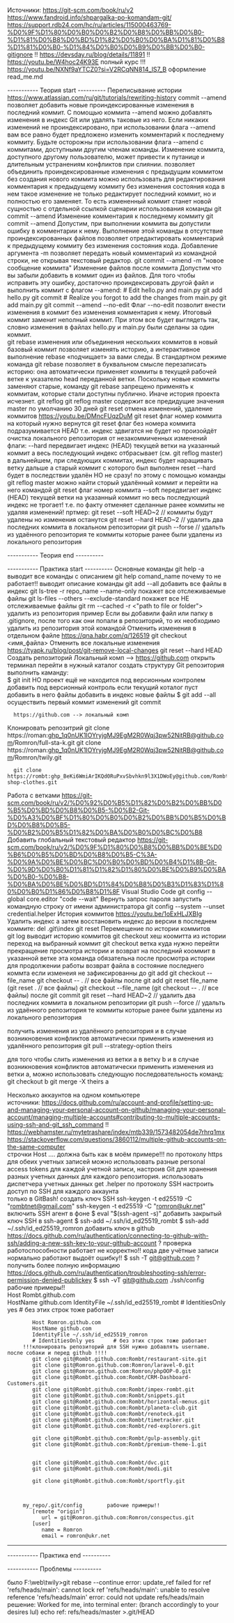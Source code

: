 Источники:
   https://git-scm.com/book/ru/v2
   https://www.fandroid.info/shpargalka-po-komandam-git/
   https://support.rdb24.com/hc/ru/articles/115000463769-%D0%9F%D1%80%D0%B0%D0%B2%D0%B8%D0%BB%D0%B0-%D1%81%D0%B8%D0%BD%D1%82%D0%B0%D0%BA%D1%81%D0%B8%D1%81%D0%B0-%D1%84%D0%B0%D0%B9%D0%BB%D0%B0-gitignore
   !! https://devsday.ru/blog/details/11891
   !! https://youtu.be/W4hoc24K93E   полный курс !!!
   https://youtu.be/NXNf9aYTCZ0?si=V2RCqNN814_lS7_B    оформление read_me.md


----------- Теория start  ----------
Переписывание истории      https://www.atlassian.com/ru/git/tutorials/rewriting-history
   commit --amend    позволяет добавить новые проиндексированные изменения в последний коммит. 
         С помощью коммита --amend можно добавлять изменения в индекс Git или удалять таковые из него. 
         Если никаких изменений не проиндексировано, при использовании флага --amend вам все равно будет предложено изменить комментарий к последнему коммиту. 
         Будьте осторожны при использовании флага --amend с коммитами, доступными другим членам команды. 
         Изменение коммита, доступного другому пользователю, может привести к путанице и длительным устранениям конфликтов при слиянии. 
         позволяет объединить проиндексированные изменения с предыдущим коммитом без создания нового коммита
         можно использовать для редактирования комментария к предыдущему коммиту без изменения состояния кода в нем
         такое изменение не только редактирует последний коммит, но и полностью его заменяет. То есть измененный коммит станет новой сущностью с отдельной ссылкой
      сценарии использования команды git commit --amend
         Изменение комментария к последнему коммиту
            git commit --amend
               Допустим, при выполнении коммита вы допустили ошибку в комментарии к нему. 
               Выполнение этой команды в отсутствие проиндексированных файлов позволяет отредактировать комментарий к предыдущему коммиту без изменения состояния кода.
               Добавление аргумента -m позволяет передать новый комментарий из командной строки, не открывая текстовый редактор.
                  git commit --amend -m "новое сообщение коммита"
         Изменение файлов после коммита
            Допустим что вы забыли добавить в коммит один из файлов. 
               Для того чтобы исправить эту ошибку, достаточно проиндексировать другой файл и выполнить коммит с флагом --amend:
                  # Edit hello.py and main.py
                     git add hello.py
                     git commit 
                     # Realize you forgot to add the changes from main.py 
                     git add main.py 
                     git commit --amend --no-edit 
               Флаг --no-edit позволит внести изменения в коммит без изменения комментария к нему. 
               Итоговый коммит заменит неполный коммит. 
               При этом все будет выглядеть так, словно изменения в файлах hello.py и main.py были сделаны за один коммит.             
   git rebase  изменения или объединения нескольких коммитов в новый базовый коммит
      позволяет изменять историю, а интерактивное выполнение rebase «подчищает» за вами следы. 
      В стандартном режиме команда git rebase позволяет в буквальном смысле перезаписать историю: 
         она автоматически применяет коммиты в текущей рабочей ветке к указателю head переданной ветки.
         Поскольку новые коммиты заменяют старые, команду git rebase запрещено применять к коммитам, которые стали доступны публично. Иначе история проекта исчезнет.
   git reflog
      git reflog master
         содержит все предидущие значения master по умолчанию 30 дней
   git reset   отмена изменений, удаление коммитов       https://youtu.be/DMncFUqzDuM
      git reset  флаг  номер коммита на который нужно вернутся
      git reset  флаг  без номера коммита подразумивается HEAD т.е. индекс здвигатся не будет но произойдёт очистка локального репозитория от незакоммиченных изменений
         флаги:
            --hard передвигает индекс (HEAD) текущей ветки на указанный коммит а весь последующий индекс отбрасывает (см. git reflog master)
               в дальнейшем, при следующих коммитах, индекс будет наращивать ветку дальше 
               а старый коммит с которого был выполнен reset --hard будет в последствии удалён НО не сразу!
               по этому с помощью команды git reflog master можно найти сторый удалённый коммит и перейти на него командой git reset  флаг  номер коммита
            --soft  передвигает индекс (HEAD) текущей ветки на указанный коммит но весь последующий индекс не трогает! 
               т.е. по факту отменяет сделанные ранее коммиты не удаляя изменений!
         пртмер:
            git reset --soft HEAD~2       // коммиты будут удалены но изменения останутся
            git reset --hard HEAD~2          // удалить два последних коммита в локальном репозитории
            git push --forse     // удальть из удаённого репозитория те коммиты которые ранее были удалены из локального репозитория               

----------- Теория end  ----------

----------- Практика start  ----------
   Основные команды
      git help -a
         выводит все команды с описанием
      git help comand_name    почему то не работает!!
         выводит описание команды
      git add --all
         добавить все файлы в индекс
      git ls-tree -r repo_name --name-only
         покажет все отслеживаемые файлы 
      git ls-files --others --exclude-standard
         покажет все НЕ отслеживаемые файлы 
      git rm --cached -r <"path to file or folder">
         удалить из репозитория 
            пример
               Если вы добавили файл или папку в .gitignore, после того как они попали в репозиторий, 
               то их необходимо удалить из репозитория этой командой
   Отменить изменения в отдельном файле      https://qna.habr.com/q/126519
      git checkout <имя_файла>
   Отменить все локальные изменения     https://tyapk.ru/blog/post/git-remove-local-changes
      git reset --hard HEAD
   Создать репозиторий
      Локальный комп --> https://github.com
         открыть терминал
         перейти в нужный каталог
         создать структуру Git репозитория
            выполнить каманду:  
               $ git init
            НО проект ещё не находится под версионным контролем
         добавить под версионный контроль
            если текущий коталог пуст
               добавить в него файлы
            добавить в индекс новые файлы
               $ git add --all
            осуществить первый коммит изменений
               git commit

      https://github.com --> локальный комп
   Клонировать репозитрий 
      git clone https://roman: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@github.com/Romron/full-sta-k.git
      git clone https://roman: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@github.com/Romron/twily.git

      git clone https://rombt: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@github.com/Rombt/e-shop-clothes.git
   Работа с ветками
      https://git-scm.com/book/ru/v2/%D0%92%D0%B5%D1%82%D0%B2%D0%BB%D0%B5%D0%BD%D0%B8%D0%B5-%D0%B2-Git-%D0%A3%D0%BF%D1%80%D0%B0%D0%B2%D0%BB%D0%B5%D0%BD%D0%B8%D0%B5-%D0%B2%D0%B5%D1%82%D0%BA%D0%B0%D0%BC%D0%B8
   Добавить глобальный текстовый редактор         https://git-scm.com/book/ru/v2/%D0%9F%D1%80%D0%B8%D0%BB%D0%BE%D0%B6%D0%B5%D0%BD%D0%B8%D0%B5-C%3A-%D0%9A%D0%BE%D0%BC%D0%B0%D0%BD%D0%B4%D1%8B-Git-%D0%9D%D0%B0%D1%81%D1%82%D1%80%D0%BE%D0%B9%D0%BA%D0%B0-%D0%B8-%D0%BA%D0%BE%D0%BD%D1%84%D0%B8%D0%B3%D1%83%D1%80%D0%B0%D1%86%D0%B8%D1%8F
      Visual Studio Code         git config --global core.editor "code --wait"
   Вернуть запрос пароля
      запустить командную строку от имени администратора
      git config --system --unset credential.helper
   История коммитов        https://youtu.be/1oExHLJXBIg
   Удалить индекс а затем восстановить индекс до версии в последнем коммите:
      del .git\index
      git reset
   Перемещение по истории коммитов  
      git log
         выводит историю коммитов
      git checkout хеш коомитта из истории
         переход на выбранный коммит
      git checkout ветка куда нужно перейти       
         прекращение просмотра истории и возврат на последний кооммит в указанной ветке
         эта команда обязательна после просмотра истории для продолжении работы
   возврат файла в состояние последнего коммта
      если изменеия не зафиксированны до git add 
         git checkout --file_name
         git checkout -- .    // все файлы
      после git add
         git reset file_name     (git reset .    // все файлы)
            git checkout --file_name      (git checkout -- .    // все файлы)
      после git commit
         git reset --hard HEAD~2          // удалить два последних коммита в локальном репозитории
         git push --force     // удальть из удаённого репозитория те коммиты которые ранее были удалены из локального репозитория


   получить изменения из удалённого репозитория и в случае возникновения конфликтов автоматически применить изменения из удалённого репозитория
      git pull --strategy-option theirs
   
   для того чтобы слить изменения из ветки a в ветку b и в случае возникновения конфликтов 
   автоматически применить изменения из ветки a, можно использовать следующую последовательность команд:
      git checkout b
      git merge -X theirs a


   Несколько аккаунтов на одном компьютере  
      источники:
         https://docs.github.com/ru/account-and-profile/setting-up-and-managing-your-personal-account-on-github/managing-your-personal-account/managing-multiple-accounts#contributing-to-multiple-accounts-using-ssh-and-git_ssh_command
         !! https://webhamster.ru/mytetrashare/index/mtb339/1573482054de7rhrq1mx
         https://stackoverflow.com/questions/3860112/multiple-github-accounts-on-the-same-computer       
            строчки Host .... должна быть как в моём примере!!!
      по протоколу https для обеих учетных записей
         можно использовать разные personal access tokens для каждой учетной записи, 
         настроив Git для хранения разных учетных данных для каждого репозитория.
         использовать диспетчера учетных данных  get .helper
      по протоколу SSH
         настроить доступ по SSH для каждого аккаунта    
            только в GitBash!
               создать ключ SSH
                  ssh-keygen -t ed25519 -C "rombtnet@gmail.com"
                  ssh-keygen -t ed25519 -C "romron@ukr.net"
               включить SSH агент в фоне
                  $ eval "$(ssh-agent -s)"
               добавить закрытый ключ SSH в ssh-agent
                  $ ssh-add ~/.ssh/id_ed25519_rombt
                  $ ssh-add ~/.ssh/id_ed25519_romron
               добавить ключ в github     https://docs.github.com/ru/authentication/connecting-to-github-with-ssh/adding-a-new-ssh-key-to-your-github-account
               ? проверка работоспособности    работает не корректно!! кода две учётные записи нормально работают выдоёт ошибку!! 
                  $ ssh -T git@github.com
               ? получить более полную информацию    https://docs.github.com/ru/authentication/troubleshooting-ssh/error-permission-denied-publickey
                  $ ssh -vT git@github.com
         ./ssh/config         рабочие примеры!!         
            Host Rombt.github.com      
            HostName github.com
            IdentityFile ~/.ssh/id_ed25519_rombt 
            # IdentitiesOnly yes      # без этих строк тоже работает

            Host Romron.github.com
            HostName github.com 
            IdentityFile ~/.ssh/id_ed25519_romron
            # IdentitiesOnly yes      # без этих строк тоже работает
         !!!клонировать репозиторий для SSH нужно добавлять username. после собаки и перед github !!!!
            git clone git@Rombt.github.com:Rombt/restaurant-site.git
            git clone git@Romron.github.com:Romron/laravel-0.git
            git clone git@Romron.github.com:Romron/phpOOP-0.git
            git clone git@Rombt.github.com:Rombt/CRM-Dashboard-Customers.git
            git clone git@Rombt.github.com:Rombt/impex-rombt.git              
            git clone git@Rombt.github.com:Rombt/snippets.git
            git clone git@Rombt.github.com:Rombt/horizontal-menus.git
            git clone git@Rombt.github.com:Rombt/planeta-club.git
            git clone git@Rombt.github.com:Rombt/renoteck.git
            git clone git@Rombt.github.com:Rombt/timetracker.git
            git clone git@Rombt.github.com:Rombt/red-explorers.git

            git clone git@Rombt.github.com:Rombt/gulp-assembly.git
            git clone git@Rombt.github.com:Rombt/premium-theme-1.git


            git clone git@Rombt.github.com:Rombt/dvc.git
            git clone git@Rombt.github.com:Rombt/modi.git

            git clone git@Rombt.github.com:Rombt/sportfly.git
                      

                      
         my_repo/.git/config        рабочие примеры!!        
            [remote "origin"]
               url = git@Romron.github.com:Romron/conspectus.git
            [user]
               name = Romron
               email = romron@ukr.net

---



----------- Практика end  ----------


----------- Проблемы  ----------


было
   F:\web\twily>git rebase --continue
   error: update_ref failed for ref 'refs/heads/main': cannot lock ref 'refs/heads/main': unable to resolve reference 'refs/heads/main'
   error: could not update refs/heads/main
решение:
   Worked for me, into terminal enter: (branch accordingly to your desires lul)
      echo ref: refs/heads/master >.git/HEAD



      